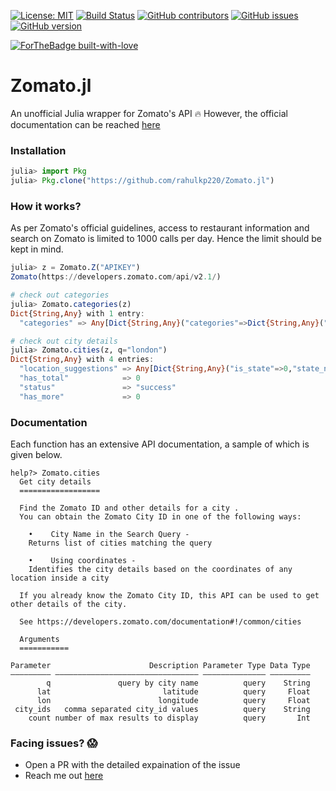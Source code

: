 [![License: MIT](https://img.shields.io/badge/License-MIT-yellow.svg)](https://opensource.org/licenses/MIT) [![Build Status](https://travis-ci.org/rahulkp220/Zomato.jl.svg?branch=master)](https://travis-ci.org/rahulkp220/Zomato.jl) [![GitHub contributors](https://img.shields.io/github/contributors/rahulkp220/Zomato.jl.svg)](https://github.com/rahulkp220/Zomato.jl/graphs/contributors) [![GitHub issues](https://img.shields.io/github/issues/rahulkp220/Zomato.jl.svg)](https://github.com/rahulkp220/Zomato.jl/issues/) [![GitHub version](https://badge.fury.io/gh/rahulkp220%2FZomato.jl.svg)](https://github.com/rahulkp220/Zomato.jl)

[![ForTheBadge built-with-love](http://ForTheBadge.com/images/badges/built-with-love.svg)](https://github.com/rahulkp220/)

# Zomato.jl

An unofficial Julia wrapper for Zomato's API :fire:
However, the official documentation can be reached [here](https://developers.zomato.com/documentation)

### Installation

```julia
julia> import Pkg
julia> Pkg.clone("https://github.com/rahulkp220/Zomato.jl")
```

### How it works?
As per Zomato's official guidelines, access to restaurant information and search on Zomato is limited to 1000 calls per day. Hence the limit should be kept in mind.

```julia
julia> z = Zomato.Z("APIKEY")
Zomato(https://developers.zomato.com/api/v2.1/)

# check out categories
julia> Zomato.categories(z)
Dict{String,Any} with 1 entry:
  "categories" => Any[Dict{String,Any}("categories"=>Dict{String,Any}("name"=>"Delivery","id"=>1)), Dict{String,Any}("categories"=>Dict{String,Any}("name"=>…

# check out city details
julia> Zomato.cities(z, q="london")
Dict{String,Any} with 4 entries:
  "location_suggestions" => Any[Dict{String,Any}("is_state"=>0,"state_name"=>"England and Wales","name"=>"London","id"=>61,"state_code"=>"England and Wales"…
  "has_total"            => 0
  "status"               => "success"
  "has_more"             => 0

```

### Documentation

Each function has an extensive API documentation, a sample of which is given below.

```
help?> Zomato.cities
  Get city details
  ==================

  Find the Zomato ID and other details for a city . 
  You can obtain the Zomato City ID in one of the following ways:

    •    City Name in the Search Query - 
    Returns list of cities matching the query

    •    Using coordinates - 
    Identifies the city details based on the coordinates of any location inside a city

  If you already know the Zomato City ID, this API can be used to get other details of the city.

  See https://developers.zomato.com/documentation#!/common/cities

  Arguments
  ===========

Parameter                      Description Parameter Type Data Type
––––––––– –––––––––––––––––––––––––––––––– –––––––––––––– –––––––––
        q               query by city name          query    String
      lat                         latitude          query     Float
      lon                        longitude          query     Float
 city_ids   comma separated city_id values          query    String
    count number of max results to display          query       Int

```

### Facing issues? :scream:
* Open a PR with the detailed expaination of the issue
* Reach me out [here](https://www.rahullakhanpal.in)
